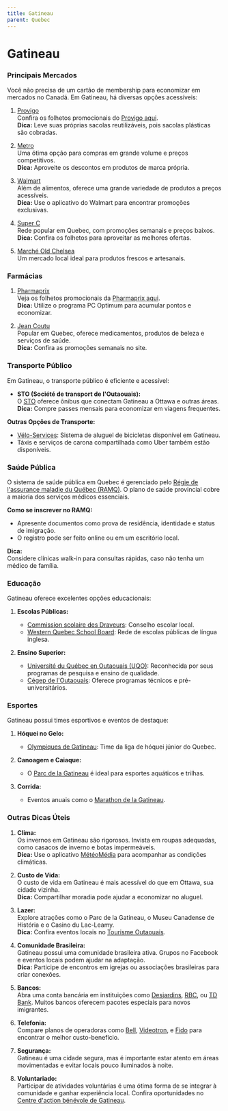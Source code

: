 ```yaml
---
title: Gatineau
parent: Quebec
---
```


# Gatineau

### Principais Mercados

Você não precisa de um cartão de membership para economizar em mercados no Canadá. Em Gatineau, há diversas opções acessíveis:

1. [Provigo](https://www.provigo.ca)  
    Confira os folhetos promocionais do [Provigo aqui](https://flyers.smartcanucks.ca/provigo-canada).  
    **Dica:** Leve suas próprias sacolas reutilizáveis, pois sacolas plásticas são cobradas.

2. [Metro](https://www.metro.ca)  
    Uma ótima opção para compras em grande volume e preços competitivos.  
    **Dica:** Aproveite os descontos em produtos de marca própria.

3. [Walmart](https://www.walmart.ca)  
    Além de alimentos, oferece uma grande variedade de produtos a preços acessíveis.  
    **Dica:** Use o aplicativo do Walmart para encontrar promoções exclusivas.

4. [Super C](https://www.superc.ca)  
    Rede popular em Quebec, com promoções semanais e preços baixos.  
    **Dica:** Confira os folhetos para aproveitar as melhores ofertas.

5. [Marché Old Chelsea](https://www.marcheoldchelsea.ca)  
    Um mercado local ideal para produtos frescos e artesanais.

### Farmácias

1. [Pharmaprix](https://www.pharmaprix.ca)  
    Veja os folhetos promocionais da [Pharmaprix aqui](https://flyers.smartcanucks.ca/pharmaprix-canada).  
    **Dica:** Utilize o programa PC Optimum para acumular pontos e economizar.

2. [Jean Coutu](https://www.jeancoutu.com)  
    Popular em Quebec, oferece medicamentos, produtos de beleza e serviços de saúde.  
    **Dica:** Confira as promoções semanais no site.

### Transporte Público

Em Gatineau, o transporte público é eficiente e acessível:

- **STO (Société de transport de l'Outaouais):**  
  O [STO](https://www.sto.ca) oferece ônibus que conectam Gatineau a Ottawa e outras áreas.  
  **Dica:** Compre passes mensais para economizar em viagens frequentes.

**Outras Opções de Transporte:**  
- [Vélo-Services](https://www.gatineau.ca): Sistema de aluguel de bicicletas disponível em Gatineau.  
- Táxis e serviços de carona compartilhada como Uber também estão disponíveis.

### Saúde Pública

O sistema de saúde pública em Quebec é gerenciado pelo [Régie de l'assurance maladie du Québec (RAMQ)](https://www.ramq.gouv.qc.ca). O plano de saúde provincial cobre a maioria dos serviços médicos essenciais.

**Como se inscrever no RAMQ:**  
- Apresente documentos como prova de residência, identidade e status de imigração.  
- O registro pode ser feito online ou em um escritório local.

**Dica:**  
Considere clínicas walk-in para consultas rápidas, caso não tenha um médico de família.

### Educação

Gatineau oferece excelentes opções educacionais:

1. **Escolas Públicas:**  
    - [Commission scolaire des Draveurs](https://www.csdraveurs.qc.ca): Conselho escolar local.  
    - [Western Quebec School Board](https://www.wqsb.qc.ca): Rede de escolas públicas de língua inglesa.

2. **Ensino Superior:**  
    - [Université du Québec en Outaouais (UQO)](https://www.uqo.ca): Reconhecida por seus programas de pesquisa e ensino de qualidade.  
    - [Cégep de l'Outaouais](https://www.cegepoutaouais.qc.ca): Oferece programas técnicos e pré-universitários.

### Esportes

Gatineau possui times esportivos e eventos de destaque:

1. **Hóquei no Gelo:**  
    - [Olympiques de Gatineau](https://www.olympiquesdegatineau.ca): Time da liga de hóquei júnior do Quebec.

2. **Canoagem e Caiaque:**  
    - O [Parc de la Gatineau](https://ncc-ccn.gc.ca/places/gatineau-park) é ideal para esportes aquáticos e trilhas.

3. **Corrida:**  
    - Eventos anuais como o [Marathon de la Gatineau](https://www.marathondelagatineau.ca).

### Outras Dicas Úteis

1. **Clima:**  
    Os invernos em Gatineau são rigorosos. Invista em roupas adequadas, como casacos de inverno e botas impermeáveis.  
    **Dica:** Use o aplicativo [MétéoMédia](https://www.meteomedia.com) para acompanhar as condições climáticas.

2. **Custo de Vida:**  
    O custo de vida em Gatineau é mais acessível do que em Ottawa, sua cidade vizinha.  
    **Dica:** Compartilhar moradia pode ajudar a economizar no aluguel.

3. **Lazer:**  
    Explore atrações como o Parc de la Gatineau, o Museu Canadense de História e o Casino du Lac-Leamy.  
    **Dica:** Confira eventos locais no [Tourisme Outaouais](https://www.tourismeoutaouais.com).

4. **Comunidade Brasileira:**  
    Gatineau possui uma comunidade brasileira ativa. Grupos no Facebook e eventos locais podem ajudar na adaptação.  
    **Dica:** Participe de encontros em igrejas ou associações brasileiras para criar conexões.

5. **Bancos:**  
    Abra uma conta bancária em instituições como [Desjardins](https://www.desjardins.com), [RBC](https://www.rbc.com), ou [TD Bank](https://www.td.com). Muitos bancos oferecem pacotes especiais para novos imigrantes.

6. **Telefonia:**  
    Compare planos de operadoras como [Bell](https://www.bell.ca), [Videotron](https://videotron.com), e [Fido](https://www.fido.ca) para encontrar o melhor custo-benefício.

7. **Segurança:**  
    Gatineau é uma cidade segura, mas é importante estar atento em áreas movimentadas e evitar locais pouco iluminados à noite.

8. **Voluntariado:**  
    Participar de atividades voluntárias é uma ótima forma de se integrar à comunidade e ganhar experiência local. Confira oportunidades no [Centre d'action bénévole de Gatineau](https://www.cabgatineau.ca).
